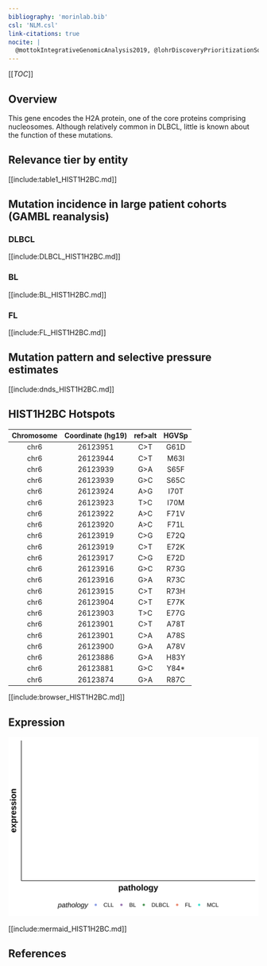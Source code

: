 ```yaml
---
bibliography: 'morinlab.bib'
csl: 'NLM.csl'
link-citations: true
nocite: |
  @mottokIntegrativeGenomicAnalysis2019, @lohrDiscoveryPrioritizationSomatic2012, @krysiakRecurrentSomaticMutations2017, 
---
```

[[_TOC_]]

## Overview
This gene encodes the H2A protein, one of the core proteins comprising nucleosomes. Although relatively common in DLBCL, little is known about the function of these mutations. 


## Relevance tier by entity

[[include:table1_HIST1H2BC.md]]

## Mutation incidence in large patient cohorts (GAMBL reanalysis)

### DLBCL
[[include:DLBCL_HIST1H2BC.md]]

### BL
[[include:BL_HIST1H2BC.md]]

### FL
[[include:FL_HIST1H2BC.md]]


## Mutation pattern and selective pressure estimates
[[include:dnds_HIST1H2BC.md]]




## HIST1H2BC Hotspots

| Chromosome |Coordinate (hg19) | ref>alt | HGVSp | 
 | :---:| :---: | :--: | :---: |
| chr6 | 26123951 | C>T | G61D |
| chr6 | 26123944 | C>T | M63I |
|chr6|26123939|G>A|S65F| 
|chr6|26123939|G>C|S65C| 
|chr6|26123924|A>G|I70T| 
|chr6|26123923|T>C|I70M| 
|chr6|26123922|A>C|F71V| 
|chr6|26123920|A>C|F71L| 
|chr6|26123919|C>G|E72Q| 
|chr6|26123919|C>T|E72K| 
|chr6|26123917|C>G|E72D| 
|chr6|26123916|G>C|R73G|
|chr6|26123916|G>A|R73C| 
|chr6|26123915|C>T|R73H| 
|chr6|26123904|C>T|E77K| 
|chr6|26123903|T>C|E77G| 
|chr6|26123901|C>T|A78T| 
|chr6|26123901|C>A|A78S| 
|chr6|26123900|G>A|A78V| 
| chr6 | 26123886 | G>A | H83Y |
| chr6 | 26123881 | G>C | Y84* |
| chr6 | 26123874 | G>A | R87C |

[[include:browser_HIST1H2BC.md]]

## Expression
![](images/gene_expression/HIST1H2BC_by_pathology.svg)
<!-- ORIGIN: reddyGeneticFunctionalDrivers2017 -->
<!-- PMBL: mottokIntegrativeGenomicAnalysis2019b -->
<!-- FL: krysiakRecurrentSomaticMutations2017b -->
<!-- DLBCL: reddyGeneticFunctionalDrivers2017 -->

[[include:mermaid_HIST1H2BC.md]]

## References
